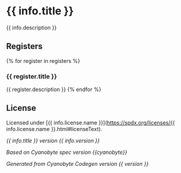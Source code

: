 # {{ info.title }}
{{ info.description }}

## Registers
{% for register in registers %}

### {{ register.title }}
{{ register.description }}
{% endfor %}

## License
Licensed under [{{ info.license.name }}](https://spdx.org/licenses/{{ info.license.name }}.html#licenseText).

_{{ info.title }} version {{ info.version }}_

_Based on Cyanobyte spec version {{cyanobyte}}_

_Generated from Cyanobyte Codegen version {{ version }}_